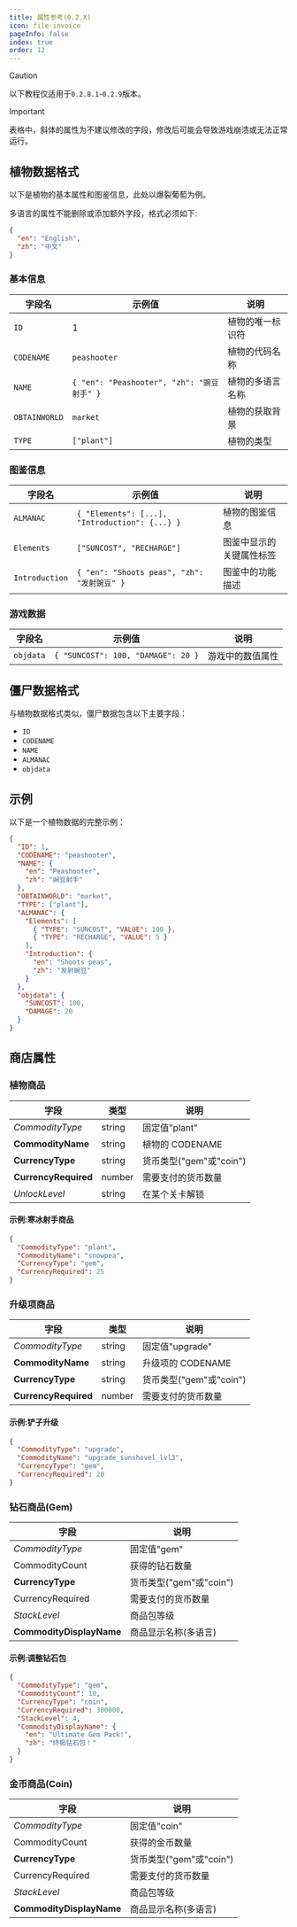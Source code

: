 ```yaml
---
title: 属性参考(0.2.X)
icon: file-invoice
pageInfo: false
index: true
order: 12
---
```


<script setup>
    import { onMounted } from 'vue';
    onMounted(() => {
        (window.adsbygoogle = window.adsbygoogle || []).push({});
    })
</script>

> [!caution]
> 以下教程仅适用于`0.2.8.1`-`0.2.9`版本。

> [!important]
> 表格中，斜体的属性为不建议修改的字段，修改后可能会导致游戏崩溃或无法正常运行。

<ins class="adsbygoogle"
     style="display:block"
     data-ad-client="ca-pub-7637695321442015"
     data-ad-slot="3900516289"
     data-ad-format="auto"
     data-full-width-responsive="true">
</ins>

## 植物数据格式

以下是植物的基本属性和图鉴信息，此处以爆裂葡萄为例。

多语言的属性不能删除或添加额外字段，格式必须如下:

```json
{
  "en": "English",
  "zh": "中文"
}
```

### 基本信息
| 字段名          | 示例值                                   | 说明                     |
| --------------- | ---------------------------------------- | ------------------------ |
| `ID`            | 1                                       | 植物的唯一标识符         |
| `CODENAME`      | `peashooter`                            | 植物的代码名称           |
| `NAME`          | `{ "en": "Peashooter", "zh": "豌豆射手" }` | 植物的多语言名称         |
| `OBTAINWORLD`   | `market`                                | 植物的获取背景           |
| `TYPE`          | `["plant"]`                           | 植物的类型               |

### 图鉴信息
| 字段名          | 示例值                                   | 说明                     |
| --------------- | ---------------------------------------- | ------------------------ |
| `ALMANAC`       | `{ "Elements": [...], "Introduction": {...} }` | 植物的图鉴信息           |
| `Elements`      | `["SUNCOST", "RECHARGE"]`            | 图鉴中显示的关键属性标签 |
| `Introduction`  | `{ "en": "Shoots peas", "zh": "发射豌豆" }` | 图鉴中的功能描述         |

### 游戏数据
| 字段名          | 示例值                                   | 说明                     |
| --------------- | ---------------------------------------- | ------------------------ |
| `objdata`       | `{ "SUNCOST": 100, "DAMAGE": 20 }`   | 游戏中的数值属性         |

## 僵尸数据格式
与植物数据格式类似，僵尸数据包含以下主要字段：
- `ID`
- `CODENAME`
- `NAME`
- `ALMANAC`
- `objdata`

## 示例
以下是一个植物数据的完整示例：
```json
{
  "ID": 1,
  "CODENAME": "peashooter",
  "NAME": {
    "en": "Peashooter",
    "zh": "豌豆射手"
  },
  "OBTAINWORLD": "market",
  "TYPE": ["plant"],
  "ALMANAC": {
    "Elements": [
      { "TYPE": "SUNCOST", "VALUE": 100 },
      { "TYPE": "RECHARGE", "VALUE": 5 }
    ],
    "Introduction": {
      "en": "Shoots peas",
      "zh": "发射豌豆"
    }
  },
  "objdata": {
    "SUNCOST": 100,
    "DAMAGE": 20
  }
}
```

## 商店属性

### 植物商品

| 字段                 | 类型   | 说明                    |
| -------------------- | ------ | ----------------------- |
| _CommodityType_      | string | 固定值"plant"           |
| **CommodityName**    | string | 植物的 CODENAME         |
| **CurrencyType**     | string | 货币类型("gem"或"coin") |
| **CurrencyRequired** | number | 需要支付的货币数量      |
| _UnlockLevel_        | string | 在某个关卡解锁          |

#### 示例:寒冰射手商品

```json
{
  "CommodityType": "plant",
  "CommodityName": "snowpea",
  "CurrencyType": "gem",
  "CurrencyRequired": 25
}
```

### 升级项商品

| 字段                 | 类型   | 说明                    |
| -------------------- | ------ | ----------------------- |
| _CommodityType_      | string | 固定值"upgrade"         |
| **CommodityName**    | string | 升级项的 CODENAME       |
| **CurrencyType**     | string | 货币类型("gem"或"coin") |
| **CurrencyRequired** | number | 需要支付的货币数量      |

#### 示例:铲子升级

```json
{
  "CommodityType": "upgrade",
  "CommodityName": "upgrade_sunshovel_lvl3",
  "CurrencyType": "gem",
  "CurrencyRequired": 20
}
```

### 钻石商品(Gem)

| 字段                     | 说明                    |
| ------------------------ | ----------------------- |
| _CommodityType_          | 固定值"gem"             |
| CommodityCount           | 获得的钻石数量          |
| **CurrencyType**         | 货币类型("gem"或"coin") |
| CurrencyRequired         | 需要支付的货币数量      |
| _StackLevel_             | 商品包等级              |
| **CommodityDisplayName** | 商品显示名称(多语言)    |

#### 示例:调整钻石包

```json
{
  "CommodityType": "gem",
  "CommodityCount": 10,
  "CurrencyType": "coin",
  "CurrencyRequired": 300000,
  "StackLevel": 4,
  "CommodityDisplayName": {
    "en": "Ultimate Gem Pack!",
    "zh": "终极钻石包！"
  }
}
```

### 金币商品(Coin)

| 字段                     | 说明                    |
| ------------------------ | ----------------------- |
| _CommodityType_          | 固定值"coin"            |
| CommodityCount           | 获得的金币数量          |
| **CurrencyType**         | 货币类型("gem"或"coin") |
| CurrencyRequired         | 需要支付的货币数量      |
| _StackLevel_             | 商品包等级              |
| **CommodityDisplayName** | 商品显示名称(多语言)    |
